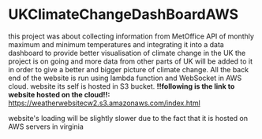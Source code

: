 # UKClimateChangeDashBoardAWS
this project was about collecting information from MetOffice API of monthly maximum and minimum temperatures and integrating it into a data dashboard to  provide better visualisation of climate change in the UK the project is on going and more data from other parts of UK will be added to it in order to give a better and bigger picture of climate change. All the back end of the website is run using lambda function and WebSocket in AWS cloud. website its self is hosted in S3 bucket.
**!!following is the link to website hosted on the cloud!!:**
https://weatherwebsitecw2.s3.amazonaws.com/index.html

website's loading will be slightly slower due to the fact that it is hosted on AWS servers in virginia
